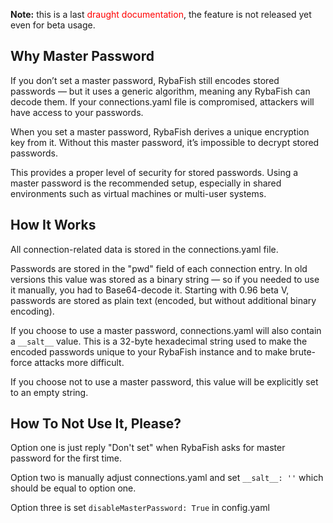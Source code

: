 
**Note:** this is a last <span style="color:red">draught documentation</span>, the feature is not released yet even for beta usage.

## Why Master Password

If you don’t set a master password, RybaFish still encodes stored passwords — but it uses a generic algorithm, meaning any RybaFish can decode them. If your connections.yaml file is compromised, attackers will have access to your passwords.

When you set a master password, RybaFish derives a unique encryption key from it. Without this master password, it’s impossible to decrypt stored passwords.

This provides a proper level of security for stored passwords. Using a master password is the recommended setup, especially in shared environments such as virtual machines or multi-user systems.

## How It Works

All connection-related data is stored in the connections.yaml file.

Passwords are stored in the "pwd" field of each connection entry.
In old versions this value was stored as a binary string — so if you needed to use it manually, you had to Base64-decode it.
Starting with 0.96 beta V, passwords are stored as plain text (encoded, but without additional binary encoding).

If you choose to use a master password, connections.yaml will also contain a `__salt__` value.
This is a 32-byte hexadecimal string used to make the encoded passwords unique to your RybaFish instance and to make brute-force attacks more difficult.

If you choose not to use a master password, this value will be explicitly set to an empty string.

## How To Not Use It, Please?

Option one is just reply "Don't set" when RybaFish asks for master password for the first time.

Option two is manually adjust connections.yaml and set `__salt__: ''` which should be equal to option one.

Option three is set `disableMasterPassword: True` in config.yaml
